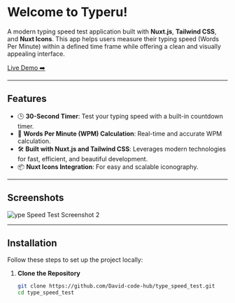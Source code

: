 # Welcome to Typeru!

A modern typing speed test application built with **Nuxt.js**, **Tailwind CSS**, and **Nuxt Icons**. This app helps users measure their typing speed (Words Per Minute) within a defined time frame while offering a clean and visually appealing interface.

[Live Demo ➡️](https://typeru.netlify.app/)

---

## Features

- 🕒 **30-Second Timer**: Test your typing speed with a built-in countdown timer.
- 📝 **Words Per Minute (WPM) Calculation**: Real-time and accurate WPM calculation.
- 🛠️ **Built with Nuxt.js and Tailwind CSS**: Leverages modern technologies for fast, efficient, and beautiful development.
- 📦 **Nuxt Icons Integration**: For easy and scalable iconography.

---

## Screenshots

![ype Speed Test Screenshot 2](https://github.com/user-attachments/assets/0d4bee7a-b582-4c38-bf21-ce723f785e29)

---

## Installation

Follow these steps to set up the project locally:

1. **Clone the Repository**
   ```bash
   git clone https://github.com/David-code-hub/type_speed_test.git
   cd type_speed_test
   ```

